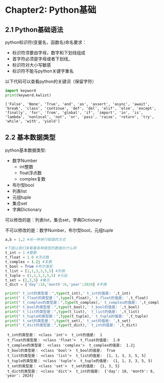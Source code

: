 # Chapter2: Python基础
## 2.1 Python基础语法
python标识符(变量名，函数名)命名要求：
* 标识符须要由字母，数字和下划线组成
* 首字符必须是字母或者下划线_
* 标识符对大小写敏感
* 标识符不能与python关键字重名

以下代码可以查看python的关键词（保留字符）


```python
import keyword
print(keyword.kwlist)
```

    ['False', 'None', 'True', 'and', 'as', 'assert', 'async', 'await', 'break', 'class', 'continue', 'def', 'del', 'elif', 'else', 'except', 'finally', 'for', 'from', 'global', 'if', 'import', 'in', 'is', 'lambda', 'nonlocal', 'not', 'or', 'pass', 'raise', 'return', 'try', 'while', 'with', 'yield']
    
## 2.2 基本数据类型

python基本数据类型:
* 数字Number
    * int整数
    * float浮点数
    * complex复数
* 布尔型bool
* 列表list
* 元组tuple
* 集合set
* 字典Dictionary

可以修改的是：列表list，集合set，字典Dictionary

不可以修改的是：数字Number，布尔型bool，元组tuple


```python
a,b = 1,2 #另一种单行赋值的方式

#下面让我们来看看各种类型的数据长什么样
t_int = 1 #整数
t_float = 1.0 #浮点数
t_complex = 1.2j #复数
t_bool = True #布尔类型
t_list = [1,1,3,3,5,5] #列表
t_tuple = (1,1,3,3,5,5) #元组
t_set = {1,3,5} #集合
t_dict = {'day':18,'month':6,'year':2024} #字典

print(" t_int的类型是：",type(t_int),' t_int的值是: ',t_int)
print(" t_float的类型是：",type(t_float),' t_float的值是: ',t_float)
print(" t_complex的类型是：",type(t_complex),' t_complex的值是: ',t_complex)
print(" t_bool的类型是：",type(t_bool),' t_bool的值是: ',t_bool)
print(" t_list的类型是：",type(t_list),' t_list的值是: ',t_list)
print(" t_tuple的类型是：",type(t_tuple),' t_tuple的值是: ',t_tuple)
print(" t_set的类型是：",type(t_set),' t_set的值是: ',t_set)
print(" t_dict的类型是：",type(t_dict),' t_int的值是: ',t_dict)
```

     t_int的类型是： <class 'int'>  t_int的值是:  1
     t_float的类型是： <class 'float'>  t_float的值是:  1.0
     t_complex的类型是： <class 'complex'>  t_complex的值是:  1.2j
     t_bool的类型是： <class 'bool'>  t_bool的值是:  True
     t_list的类型是： <class 'list'>  t_list的值是:  [1, 1, 3, 3, 5, 5]
     t_tuple的类型是： <class 'tuple'>  t_tuple的值是:  (1, 1, 3, 3, 5, 5)
     t_set的类型是： <class 'set'>  t_set的值是:  {1, 3, 5}
     t_dict的类型是： <class 'dict'>  t_int的值是:  {'day': 18, 'month': 6, 'year': 2024}
    
